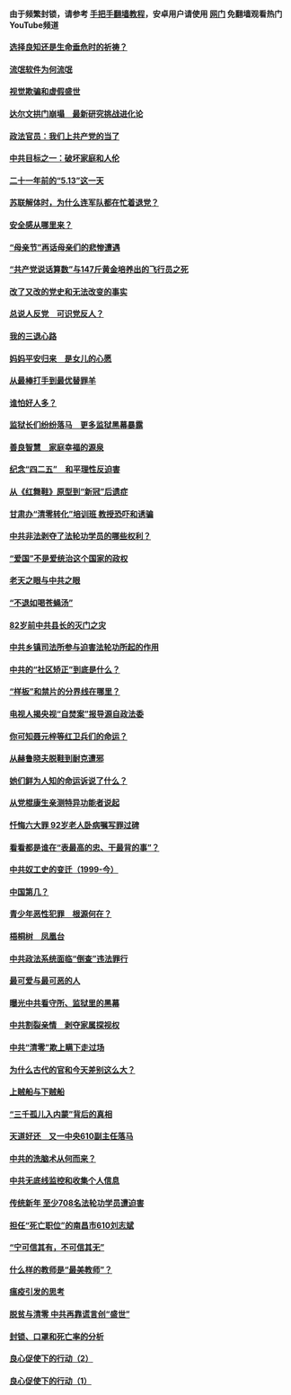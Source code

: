 #### 由于频繁封锁，请参考 [手把手翻墙教程](https://github.com/gfw-breaker/guides/wiki/)，安卓用户请使用 [网门](https://github.com/gfw-breaker/nogfw/blob/master/dl.md?t=06051701) 免翻墙观看热门YouTube频道 

#### [选择良知还是生命垂危时的祈祷？](../pages/19/426530.md?t=06051701) 

#### [流氓软件为何流氓](../pages/19/426531.md?t=06051701) 

#### [视觉欺骗和虚假盛世](../pages/19/426443.md?t=06051701) 

#### [达尔文拱门崩塌　最新研究挑战进化论](../pages/19/426009.md?t=06051701) 

#### [政法官员：我们上共产党的当了](../pages/19/425351.md?t=06051701) 

#### [中共目标之一：破坏家庭和人伦](../pages/19/424454.md?t=06051701) 

#### [二十一年前的“5.13”这一天](../pages/19/424814.md?t=06051701) 

#### [苏联解体时，为什么连军队都在忙着退党？](../pages/19/424335.md?t=06051701) 

#### [安全感从哪里来？](../pages/19/424336.md?t=06051701) 

#### [“母亲节”再话母亲们的悲惨遭遇](../pages/19/424234.md?t=06051701) 

#### [“共产党说话算数”与147斤黄金培养出的飞行员之死](../pages/19/424115.md?t=06051701) 

#### [改了又改的党史和无法改变的事实](../pages/19/424037.md?t=06051701) 

#### [总说人反党　可识党反人？](../pages/19/423820.md?t=06051701) 

#### [我的三退心路](../pages/19/423876.md?t=06051701) 

#### [妈妈平安归来　是女儿的心愿](../pages/19/423947.md?t=06051701) 

#### [从最棒打手到最优替罪羊](../pages/19/423819.md?t=06051701) 

#### [谁怕好人多？](../pages/19/423774.md?t=06051701) 

#### [监狱长们纷纷落马　更多监狱黑幕暴露](../pages/19/423787.md?t=06051701) 

#### [善良智慧　家庭幸福的源泉](../pages/19/423632.md?t=06051701) 

#### [纪念“四二五”　和平理性反迫害](../pages/19/423660.md?t=06051701) 

#### [从《红舞鞋》原型到“新冠”后遗症](../pages/19/423509.md?t=06051701) 

#### [甘肃办“清零转化”培训班 教授恐吓和诱骗](../pages/19/423498.md?t=06051701) 

#### [中共非法剥夺了法轮功学员的哪些权利？](../pages/19/423392.md?t=06051701) 

#### [“爱国”不是爱统治这个国家的政权](../pages/19/423029.md?t=06051701) 

#### [老天之眼与中共之眼](../pages/19/423378.md?t=06051701) 

#### [“不退如喝苍蝇汤”](../pages/19/423287.md?t=06051701) 

#### [82岁前中共县长的灭门之灾](../pages/19/423055.md?t=06051701) 

#### [中共乡镇司法所参与迫害法轮功所起的作用](../pages/19/423064.md?t=06051701) 

#### [中共的“社区矫正”到底是什么？](../pages/19/422870.md?t=06051701) 

#### [“样板”和禁片的分界线在哪里？](../pages/19/422704.md?t=06051701) 

#### [电视人揭央视“自焚案”报导源自政法委](../pages/19/422770.md?t=06051701) 

#### [你可知聂元梓等红卫兵们的命运？](../pages/19/422848.md?t=06051701) 

#### [从赫鲁晓夫脱鞋到耐克遭邪](../pages/19/422826.md?t=06051701) 

#### [她们鲜为人知的命运诉说了什么？](../pages/19/422754.md?t=06051701) 

#### [从党棍康生亲测特异功能者说起](../pages/19/422657.md?t=06051701) 

#### [忏悔六大罪 92岁老人卧病嘱写罪过碑](../pages/19/422750.md?t=06051701) 

#### [看看都是谁在“表最高的忠、干最背的事”？](../pages/19/422703.md?t=06051701) 

#### [中共奴工史的变迁（1999-今）](../pages/19/422656.md?t=06051701) 

#### [中国第几？](../pages/19/422496.md?t=06051701) 

#### [青少年恶性犯罪　根源何在？](../pages/19/422449.md?t=06051701) 

#### [梧桐树　凤凰台](../pages/19/422442.md?t=06051701) 

#### [中共政法系统面临“倒查”违法罪行](../pages/19/422497.md?t=06051701) 

#### [最可爱与最可恶的人](../pages/19/422448.md?t=06051701) 

#### [曝光中共看守所、监狱里的黑幕](../pages/19/422390.md?t=06051701) 

#### [中共割裂亲情　剥夺家属探视权](../pages/19/422364.md?t=06051701) 

#### [中共“清零”欺上瞒下走过场](../pages/19/422306.md?t=06051701) 

#### [为什么古代的官和今天差别这么大？](../pages/19/422228.md?t=06051701) 

#### [上贼船与下贼船](../pages/19/422276.md?t=06051701) 

#### [“三千孤儿入内蒙”背后的真相](../pages/19/422229.md?t=06051701) 

#### [天道好还　又一中央610副主任落马](../pages/19/422155.md?t=06051701) 

#### [中共的洗脑术从何而来？](../pages/19/422154.md?t=06051701) 

#### [中共无底线监控和收集个人信息](../pages/19/422039.md?t=06051701) 

#### [传统新年 至少708名法轮功学员遭迫害](../pages/19/421946.md?t=06051701) 

#### [担任“死亡职位”的南昌市610刘志斌](../pages/19/421957.md?t=06051701) 

#### [“宁可信其有，不可信其无”](../pages/19/421691.md?t=06051701) 

#### [什么样的教师是“最美教师”？](../pages/19/421755.md?t=06051701) 

#### [瘟疫引发的思考](../pages/19/421594.md?t=06051701) 

#### [脱贫与清零 中共再靠谎言创“盛世”](../pages/19/421590.md?t=06051701) 

#### [封锁、口罩和死亡率的分析](../pages/19/421495.md?t=06051701) 

#### [良心促使下的行动（2）](../pages/19/421361.md?t=06051701) 

#### [良心促使下的行动（1）](../pages/19/421302.md?t=06051701) 

